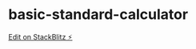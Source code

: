 # basic-standard-calculator

[Edit on StackBlitz ⚡️](https://stackblitz.com/edit/basic-standard-calculator)